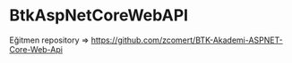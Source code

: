 # BtkAspNetCoreWebAPI
Eğitmen repository => https://github.com/zcomert/BTK-Akademi-ASPNET-Core-Web-Api
